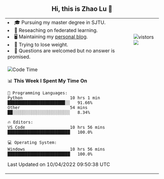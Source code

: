 <h2 align="center"> Hi, this is Zhao Lu 👋</h2>

<table style="overflow:hidden;">
    <tr> 
        <td>
            <li>🎓 Pursuing my master degree in SJTU.</li>
            <li>🌱 Reseaching on federated learning.</li>
            <li>🖥️ Maintaining my <a href="https://ifarewell.xyz">personal blog</a>.</li>
            <li>💪 Trying to lose weight.</li>
            <li>💬 Questions are welcomed but no answer is promised.</li> 
        </td>
        <td>
            <img src="https://visitor-badge.glitch.me/badge?page_id=ifarewell" alt="vistors" />
        <br>
          <img src="https://github-readme-stats.vercel.app/api?username=ifarewell&theme=graywhite&hide=prs,contribs&show_icons=true&hide_border=true&icon_color=CE1D2D&text_color=718096&bg_color=ffffff&hide_title=true" />
        </td>
    </tr>
    <tr>
        <td colspan="2">
            
<!--START_SECTION:waka-->
![Code Time](http://img.shields.io/badge/Code%20Time-135%20hrs%2010%20mins-blue)

📊 **This Week I Spent My Time On** 

```text
💬 Programming Languages: 
Python                   10 hrs 1 min        ███████████████████████░░   91.66% 
Other                    54 mins             ██░░░░░░░░░░░░░░░░░░░░░░░   8.34%

🔥 Editors: 
VS Code                  10 hrs 56 mins      █████████████████████████   100.0%

💻 Operating System: 
Windows                  10 hrs 56 mins      █████████████████████████   100.0%

```


 Last Updated on 10/04/2022 09:50:38 UTC
<!--END_SECTION:waka-->
            
</td></tr>
</table>

